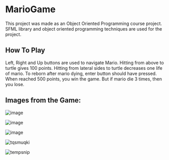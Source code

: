 # MarioGame

This project was made as an Object Oriented Programming course project. SFML library and object oriented programming techniques are used for the project.

## How To Play

Left, Right and Up buttons are used to navigate Mario. Hitting from above to turtle gives 100 points. Hitting from lateral sides to turtle decreases one life of mario.
To reborn after mario dying, enter button should have pressed. When reached 500 points, you win the game. But if mario die 3 times, then you lose.

## Images from the Game:
![image](https://github.com/ozgurkaraaslan/MarioGame/assets/75067014/94e2c0d4-f322-4ab9-b371-7ccf11b0f3a2)

![image](https://github.com/ozgurkaraaslan/MarioGame/assets/75067014/ced69442-10c7-4a8d-b508-5927306b6b03)

![image](https://github.com/ozgurkaraaslan/MarioGame/assets/75067014/5d6f00be-94df-45b4-afd5-171c3abfc06e)

![tqsmuqki](https://github.com/ozgurkaraaslan/MarioGame/assets/75067014/9a6deae0-ba26-4de6-92c8-4ae74aa281da)

![tempsnip](https://github.com/ozgurkaraaslan/MarioGame/assets/75067014/99a66f6e-daca-411a-8c83-3a897382712e)
